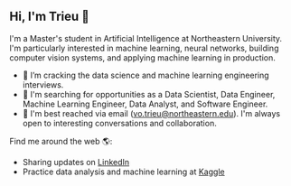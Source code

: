 ## Hi, I'm Trieu 👋
	
I'm a Master's student in Artificial Intelligence at Northeastern University. I'm particularly interested in machine learning, neural networks, building computer vision systems, and applying machine learning in production.
	
* 🌱 I’m cracking the data science and machine learning engineering interviews.
* 💼 I'm searching for opportunities as a Data Scientist, Data Engineer, Machine Learning Engineer, Data Analyst, and Software Engineer.
* 📧 I'm best reached via email (vo.trieu@northeastern.edu). I'm always open to interesting conversations and collaboration.

Find me around the web 🌎:
* Sharing updates on [LinkedIn](https://www.linkedin.com/in/trieuhaivo/)
* Practice data analysis and machine learning at [Kaggle](https://www.kaggle.com/vhtrieu/code)
